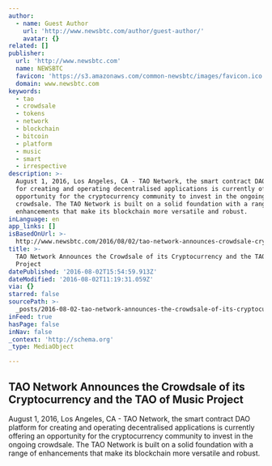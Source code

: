 ```yaml
---
author:
  - name: Guest Author
    url: 'http://www.newsbtc.com/author/guest-author/'
    avatar: {}
related: []
publisher:
  url: 'http://www.newsbtc.com'
  name: NEWSBTC
  favicon: 'https://s3.amazonaws.com/common-newsbtc/images/favicon.ico'
  domain: www.newsbtc.com
keywords:
  - tao
  - crowdsale
  - tokens
  - network
  - blockchain
  - bitcoin
  - platform
  - music
  - smart
  - irrespective
description: >-
  August 1, 2016, Los Angeles, CA - TAO Network, the smart contract DAO platform
  for creating and operating decentralised applications is currently offering an
  opportunity for the cryptocurrency community to invest in the ongoing
  crowdsale. The TAO Network is built on a solid foundation with a range of
  enhancements that make its blockchain more versatile and robust.
inLanguage: en
app_links: []
isBasedOnUrl: >-
  http://www.newsbtc.com/2016/08/02/tao-network-announces-crowdsale-cryptocurrency-tao-music-project/
title: >-
  TAO Network Announces the Crowdsale of its Cryptocurrency and the TAO of Music
  Project
datePublished: '2016-08-02T15:54:59.913Z'
dateModified: '2016-08-02T11:19:31.059Z'
via: {}
starred: false
sourcePath: >-
  _posts/2016-08-02-tao-network-announces-the-crowdsale-of-its-cryptocurrency-an.md
inFeed: true
hasPage: false
inNav: false
_context: 'http://schema.org'
_type: MediaObject

---
```

<article style=""><h1>TAO Network Announces the Crowdsale of its Cryptocurrency and the TAO of Music Project</h1><p>August 1, 2016, Los Angeles, CA - TAO Network, the smart contract DAO platform for creating and operating decentralised applications is currently offering an opportunity for the cryptocurrency community to invest in the ongoing crowdsale. The TAO Network is built on a solid foundation with a range of enhancements that make its blockchain more versatile and robust.</p></article>